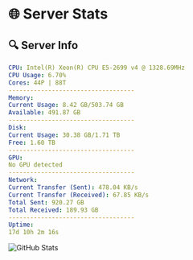 # 🌐 Server Stats
## 🔍 Server Info
```yaml
CPU: Intel(R) Xeon(R) CPU E5-2699 v4 @ 1328.69MHz
CPU Usage: 6.70%
Cores: 44P | 88T
-----------------------------------
Memory:
Current Usage: 8.42 GB/503.74 GB
Available: 491.87 GB
-----------------------------------
Disk:
Current Usage: 30.38 GB/1.71 TB
Free: 1.60 TB
-----------------------------------
GPU:
No GPU detected
-----------------------------------
Network:
Current Transfer (Sent): 478.04 KB/s
Current Transfer (Received): 67.85 KB/s
Total Sent: 920.27 GB
Total Received: 189.93 GB
-----------------------------------
Uptime:
17d 10h 2m 16s
```
![GitHub Stats](https://img.shields.io/badge/Updated-2025-05-07_03:11:04-blue)